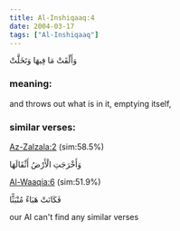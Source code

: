 ```yaml
---
title: Al-Inshiqaaq:4
date: 2004-03-17
tags: ["Al-Inshiqaaq"]
---
```

وَأَلْقَتْ مَا فِيهَا وَتَخَلَّتْ
### meaning: 
and throws out what is in it, emptying itself,
### similar verses: 

[Az-Zalzala:2](/99/2) (sim:58.5%)

وَأَخْرَجَتِ الْأَرْضُ أَثْقَالَهَا

[Al-Waaqia:6](/56/6) (sim:51.9%)

فَكَانَتْ هَبَاءً مُنْبَثًّا

our AI can't find any similar verses


